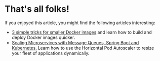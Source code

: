 # That's all folks!

If you enjoyed this article, you might find the following articles interesting:

- [3 simple tricks for smaller Docker images](/blog/smaller-docker-images) and learn how to build and deploy Docker images quicker.
- [Scaling Microservices with Message Queues, Spring Boot and Kubernetes.](/blog/scaling-spring-boot-microservices) Learn how to use the Horizontal Pod Autoscaler to resize your fleet of applications dynamically.
